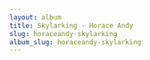 ```yaml
---
layout: album
title: Skylarking - Horace Andy
slug: horaceandy-skylarking
album_slug: horaceandy-skylarking
---
```

